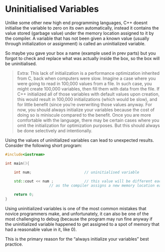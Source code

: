 # Uninitialised Variables

Unlike some other new high end programming languages, C++ doesnt initialise the variable to zero on its own automatically, instead it contains the value stored (garbage value) under
the memory location assigned to it by the compiler. A variable that has not been given a known value (usually through initialization or assignment) is called an uninitialized variable. 

So maybe you gave your box a name (example used in prev parts) but you forgot to check and replace what was actually inside the box, so the box will be uninitialised.

> Extra: This lack of initialization is a performance optimization inherited from C, back when computers were slow. 
Imagine a case where you were going to read in 100,000 values from a file. In such case, you might create 100,000 
variables, then fill them with data from the file. If C++ initialized all of those variables with default values 
upon creation, this would result in 100,000 initializations (which would be slow), and for little benefit (since you’re 
overwriting those values anyway. For now, you should always initialize your variables because the cost of doing so is 
miniscule compared to the benefit. Once you are more comfortable with the language, there may be certain cases where 
you omit the initialization for optimization purposes. But this should always be done selectively and intentionally.

Using the values of uninitialized variables can lead to unexpected results. Consider the following short program:

```cpp
#include<iostream>

int main(){

	int num;                        // uninitialised variable

	std::cout << num ;              // this value will be different each time you compile the program
					// as the compiler assigns a new memory location each time

	return 0;
}
```

Using uninitialized variables is one of the most common mistakes that novice programmers make, and unfortunately, 
it can also be one of the most challenging to debug (because the program may run fine anyway if the uninitialized variable 
happened to get assigned to a spot of memory that had a reasonable value in it, like 0).

This is the primary reason for the “always initialize your variables” best practice.
